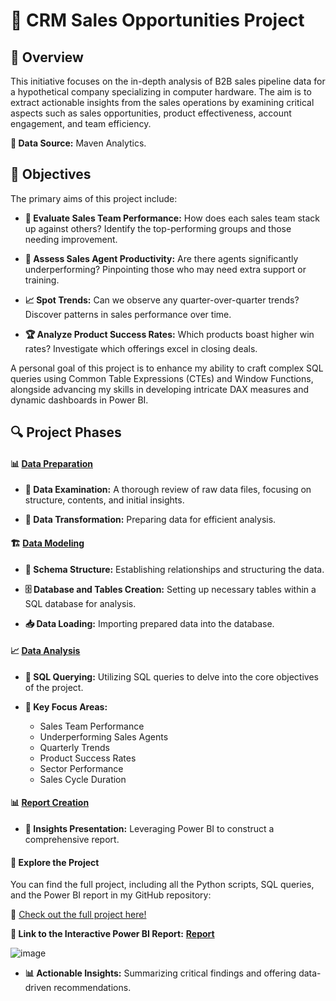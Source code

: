 
# 🌟 CRM Sales Opportunities Project

## 📜 Overview

This initiative focuses on the in-depth analysis of B2B sales pipeline data for a hypothetical company specializing in computer hardware. The aim is to extract actionable insights from the sales operations by examining critical aspects such as sales opportunities, product effectiveness, account engagement, and team efficiency.

**🔗 Data Source:** Maven Analytics.

## 🎯 Objectives

The primary aims of this project include:

* **💼 Evaluate Sales Team Performance:** How does each sales team stack up against others? Identify the top-performing groups and those needing improvement.

* **👥 Assess Sales Agent Productivity:** Are there agents significantly underperforming? Pinpointing those who may need extra support or training.

* **📈 Spot Trends:** Can we observe any quarter-over-quarter trends? Discover patterns in sales performance over time.

* **🏆 Analyze Product Success Rates:** Which products boast higher win rates? Investigate which offerings excel in closing deals.

A personal goal of this project is to enhance my ability to craft complex SQL queries using Common Table Expressions (CTEs) and Window Functions, alongside advancing my skills in developing intricate DAX measures and dynamic dashboards in Power BI.

## 🔍 Project Phases

#### 📊 [Data Preparation](https://github.com/natalyamn/CRM_Sales_Opportunities_project/tree/main/1.%20Data%20Preparation)

* **🔎 Data Examination:** A thorough review of raw data files, focusing on structure, contents, and initial insights.

* **🔄 Data Transformation:** Preparing data for efficient analysis.

#### 🏗️ [Data Modeling](https://github.com/natalyamn/CRM_Sales_Opportunities_project/tree/main/2.%20Data%20Modelling)

* **🔗 Schema Structure:** Establishing relationships and structuring the data.

* **🗄️ Database and Tables Creation:** Setting up necessary tables within a SQL database for analysis.

* **📥 Data Loading:** Importing prepared data into the database.

#### 📈 [Data Analysis](https://github.com/natalyamn/CRM_Sales_Opportunities_project/tree/main/3.%20Data%20Analysis)

* **📝 SQL Querying:** Utilizing SQL queries to delve into the core objectives of the project.

* **🔑 Key Focus Areas:**
  * Sales Team Performance    
  * Underperforming Sales Agents
  * Quarterly Trends
  * Product Success Rates  
  * Sector Performance
  * Sales Cycle Duration
  
#### 📊 [Report Creation](https://github.com/natalyamn/CRM_Sales_Opportunities_project/tree/main/4.%20Report%20Creation)

* **📣 Insights Presentation:** Leveraging Power BI to construct a comprehensive report.


#### 🔗 **Explore the Project**

You can find the full project, including all the Python scripts, SQL queries, and the Power BI report in my GitHub repository:

🔗 [Check out the full project here!](https://github.com/danishverma21/B2B-Sales-Pipeline-Analysis)


**🔗 Link to the Interactive Power BI Report:** [**Report**](https://app.powerbi.com/view?r=eyJrIjoiNGJlYTc2MTYtYzJiNy00ZmY2LWIyMzktN2Y0N2NiZGUwY2IyIiwidCI6IjAxMjJmNmU1LTFkMDAtNDU4Zi1hMjNlLWI4YTk4YmJhMDczZCIsImMiOjl9) 


![image](https://github.com/user-attachments/assets/41b9bc3e-a4f8-44c6-8813-aefe4dcedb40)

* **📊 Actionable Insights:** Summarizing critical findings and offering data-driven recommendations.
